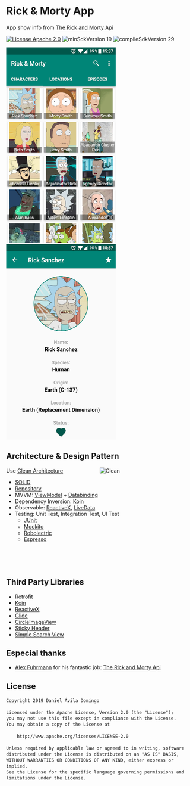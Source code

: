 # Rick & Morty App

App show info from [The Rick and Morty Api]

[![License Apache 2.0](https://img.shields.io/badge/License-Apache%202.0-blue.svg?style=true)](http://www.apache.org/licenses/LICENSE-2.0)
![minSdkVersion 19](https://img.shields.io/badge/minSdkVersion-19-red.svg?style=true)
![compileSdkVersion 29](https://img.shields.io/badge/compileSdkVersion-29-yellow.svg?style=true)

![alt text](./Screenshot_20191219-153743.png) &nbsp; &nbsp; ![alt text](./Screenshot_20191219-153800.png)

<!--<img alt='Clean' src="./Screenshot_20191219-153743.png" align="right" width="50%"/>-->
<!--<img alt='Clean' src="./Screenshot_20191219-153800.png" align="right" width="50%"/>-->

## Architecture & Design Pattern

<img alt='Clean' src="https://blog.cleancoder.com/uncle-bob/images/2012-08-13-the-clean-architecture/CleanArchitecture.jpg" align="right" width="50%"/>

Use [Clean Architecture]

* [SOLID]
* [Repository]
* MVVM: [ViewModel] + [Databinding]
* Dependency Inversion: [Koin]
* Observable: [ReactiveX], [LiveData]
* Testing: Unit Test, Integration Test, UI Test
    - [JUnit]
    - [Mockito]
    - [Robolectric]
    - [Espresso]

<br/>
<br/>
<br/>

## Third Party Libraries

* [Retrofit]
* [Koin]
* [ReactiveX]
* [Glide]
* [CircleImageView]
* [Sticky Header]
* [Simple Search View]

## Especial thanks

* [Alex Fuhrmann] for his fantastic job: [The Rick and Morty Api]

## License

    Copyright 2019 Daniel Ávila Domingo

    Licensed under the Apache License, Version 2.0 (the "License");
    you may not use this file except in compliance with the License.
    You may obtain a copy of the License at

        http://www.apache.org/licenses/LICENSE-2.0

    Unless required by applicable law or agreed to in writing, software
    distributed under the License is distributed on an "AS IS" BASIS,
    WITHOUT WARRANTIES OR CONDITIONS OF ANY KIND, either express or implied.
    See the License for the specific language governing permissions and
    limitations under the License.
    
[Clean Architecture]: https://blog.cleancoder.com/uncle-bob/2012/08/13/the-clean-architecture.html
[LiveData]: https://developer.android.com/topic/libraries/architecture/livedata
[ReactiveX]: http://reactivex.io
[ViewModel]: https://developer.android.com/topic/libraries/architecture/viewmodel
[Databinding]: https://developer.android.com/topic/libraries/data-binding
[Repository]: https://martinfowler.com/eaaCatalog/repository.html
[SOLID]: https://en.wikipedia.org/wiki/SOLID
[Koin]: https://insert-koin.io/
[JUnit]: https://junit.org/junit5/
[Mockito]: https://site.mockito.org/
[Robolectric]: http://robolectric.org/
[Espresso]: https://developer.android.com/training/testing/espresso

[The Rick and Morty Api]: https://rickandmortyapi.com/
[Alex Fuhrmann]: https://axelfuhrmann.com/

[Retrofit]: https://github.com/square/retrofit
[Sticky Header]: https://github.com/smuyyh/StickyHeaderRecyclerView
[Simple Search View]: https://github.com/Ferfalk/SimpleSearchView
[Glide]: https://github.com/bumptech/glide
[CircleImageView]: https://github.com/hdodenhof/CircleImageView
